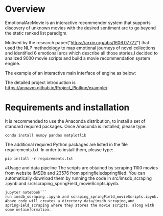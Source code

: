 # Overview
EmotionalArcMovie is an interactive recommender system  that supports discovery of unknown
           movies
                    with the desired
                    sentiment arc to go beyond the static ranked list paradigm.
                    
Motived by the research paper("https://arxiv.org/abs/1606.07772")
 that used the NLP methodology to map emotional journeys of novel collections and identified 6 emotional arcs which describe all those stories,I decided to analized 9000 movie scripts and build a movie recommendation system engine.
 
 The example of an interactive main interface of engine as below:

The detailed project introduction is https://annavm.github.io/Project_Plotline/example/:

# Requirements and installation
It is recommended to use the Anaconda distribution, to install a set of standard required packages. Once Anaconda is installed, please type:

```conda install numpy pandas matplotlib```

The additional required Python packages are listed in the file requirements.txt. In order to install them, please type:

```pip install -r requirements.txt```

#Usage and data pipeline
The scripts are obtained by scraping 1100 movies from website IMSDb and 23576 from springfieledspringfiled. You can automatically download  them by running the code in src/imsdb_scraping .ipynb and src/scraping_springField_movieScripts.ipynb.
```cd src/
jupyter notebook```
run imsdb_scraping .ipynb and scraping_springField_movieScripts.ipynb.
Above code will creates a directory data/imsdb_scraping,and springField_scraping where they stores the movie scripts, along with some metainformation.
